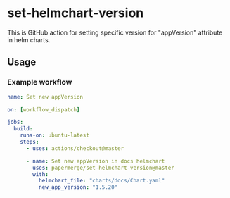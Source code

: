 # set-helmchart-version

This is GitHub action for setting specific version
for "appVersion" attribute in helm charts.


## Usage


### Example workflow


```yaml
name: Set new appVersion

on: [workflow_dispatch]

jobs:
  build:
    runs-on: ubuntu-latest
    steps:
      - uses: actions/checkout@master

      - name: Set new appVersion in docs helmchart
        uses: papermerge/set-helmchart-version@master
        with:
          helmchart_file: "charts/docs/Chart.yaml"
          new_app_version: "1.5.20"
```
